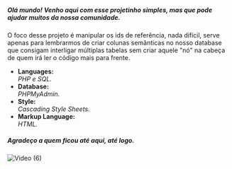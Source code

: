 <h5>Olá mundo! Venho aqui com esse projetinho simples, mas que pode ajudar muitos da nossa comunidade.</h5>
<p>O foco desse projeto é manipular os ids de referência, nada difícil, serve apenas para lembrarmos de criar colunas semânticas no nosso database que consigam interligar múltiplas tabelas sem criar aquele "nó" na cabeça de quem irá ler o código mais para frente.</p>

<ul>
<li>
  <strong>Languages: <br /></strong>
  <i>PHP e SQL.</i>
 </li>

<li>
  <strong>Database: </br /></strong>
  <i>PHPMyAdmin.</i>
</li>

<li>
  <strong>Style: <br /></strong>
  <i>Cascading Style Sheets.</i>
</li>

<li>
  <strong>Markup Language: <br /></strong>
  <i>HTML.</i>
</li>
</ul>

<h5>Agradeço a quem ficou até aqui, até logo.</h5>


![Video (6)](https://user-images.githubusercontent.com/89032013/140667330-fb651409-bfbc-4e19-9acf-7a65931ad27f.gif)
